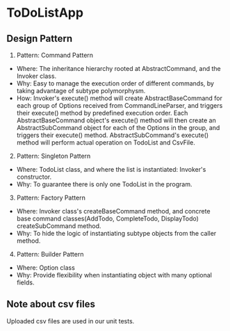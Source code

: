 # ToDoListApp
## Design Pattern
1. Pattern: Command Pattern
- Where: The inheritance hierarchy rooted at AbstractCommand, and the Invoker class.
- Why: Easy to manage the execution order of different commands, by taking advantage of subtype polymorphysm.
- How: Invoker's execute() method will create AbstractBaseCommand for each group of Options received from CommandLineParser, and triggers their execute() method
by predefined execution order. Each AbstractBaseCommand object's execute() method will then create an AbstractSubCommand object for each of the Options in the group, and triggers
their execute() method. AbstractSubCommand's execute() method will perform actual operation on TodoList and CsvFile.

2. Pattern: Singleton Pattern
- Where: TodoList class, and where the list is instantiated: Invoker's constructor.
- Why: To guarantee there is only one TodoList in the program.

3. Pattern: Factory Pattern
- Where: Invoker class's createBaseCommand method, and concrete base command classes(AddTodo, CompleteTodo, DisplayTodo) createSubCommand method.
- Why: To hide the logic of instantiating subtype objects from the caller method.

4. Pattern: Builder Pattern
- Where: Option class
- Why: Provide flexibility when instantiating object with many optional fields.


## Note about csv files
Uploaded csv files are used in our unit tests.
